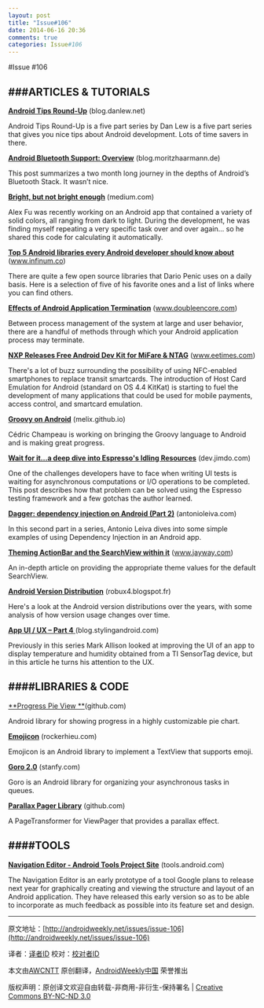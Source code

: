 ```yaml
---
layout: post
title: "Issue#106"
date: 2014-06-16 20:36
comments: true
categories: Issue#106
---
```


#Issue #106


###ARTICLES & TUTORIALS
---
 
[**Android Tips Round-Up**](http://blog.danlew.net/2014/03/30/android-tips-round-up-part-1/) (blog.danlew.net)

Android Tips Round-Up is a five part series by Dan Lew is a five part series that gives you nice tips about Android development. Lots of time savers in there.
 
[**Android Bluetooth Support: Overview**](http://blog.moritzhaarmann.de/blog/2014/06/11/android-bluetooth/) (blog.moritzhaarmann.de)

This post summarizes a two month long journey in the depths of Android’s Bluetooth Stack. It wasn’t nice.
 
[**Bright, but not bright enough**](https://medium.com/@alexfu914/bright-but-not-bright-enough-ae975dd2c7aa) (medium.com)

Alex Fu was recently working on an Android app that contained a variety of solid colors, all ranging from dark to light. During the development, he was finding myself repeating a very specific task over and over again… so he shared this code for calculating it automatically.
 
[**Top 5 Android libraries every Android developer should know about**](https://www.infinum.co/the-capsized-eight/articles/top-5-android-libraries-every-android-developer-should-know-about) (www.infinum.co)

There are quite a few open source libraries that Dario Penic uses on a daily basis. Here is a selection of five of his favorite ones and a list of links where you can find others.
 
[**Effects of Android Application Termination**](http://www.doubleencore.com/2014/06/effects-android-application-termination/) (www.doubleencore.com)

Between process management of the system at large and user behavior, there are a handful of methods through which your Android application process may terminate.
 
[**NXP Releases Free Android Dev Kit for MiFare & NTAG**](http://www.eetimes.com/author.asp?section_id=36&doc_id=1322730) (www.eetimes.com)

There's a lot of buzz surrounding the possibility of using NFC-enabled smartphones to replace transit smartcards. The introduction of Host Card Emulation for Android (standard on OS 4.4 KitKat) is starting to fuel the development of many applications that could be used for mobile payments, access control, and smartcard emulation.
 
[**Groovy on Android**](http://melix.github.io/blog/2014/06/grooid.html) (melix.github.io)

Cédric Champeau is working on bringing the Groovy language to Android and is making great progress.
 
[**Wait for it...a deep dive into Espresso's Idling Resources**](http://dev.jimdo.com/2014/05/09/wait-for-it-a-deep-dive-into-espresso-s-idling-resources) (dev.jimdo.com)

One of the challenges developers have to face when writing UI tests is waiting for asynchronous computations or I/O operations to be completed. This post describes how that problem can be solved using the Espresso testing framework and a few gotchas the author learned.
 
[**Dagger: dependency injection on Android (Part 2)**](http://antonioleiva.com/dagger-android-part-2/) (antonioleiva.com)

In this second part in a series, Antonio Leiva dives into some simple examples of using Dependency Injection in an Android app.
 
[**Theming ActionBar and the SearchView within it**](http://www.jayway.com/2014/06/02/android-theming-the-actionbar/) (www.jayway.com)

An in-depth article on providing the appropriate theme values for the default SearchView.
	
[**Android Version Distribution**](http://robux4.blogspot.fr/2014/06/android-version-distribution.html) (robux4.blogspot.fr)
 
Here's a look at the Android version distributions over the years, with some analysis of how version usage changes over time.	

[**App UI / UX – Part 4** ](http://blog.stylingandroid.com/archives/2637)(blog.stylingandroid.com)
 
Previously in this series Mark Allison looked at improving the UI of an app to display temperature and humidity obtained from a TI SensorTag device, but in this article he turns his attention to the UX.
 
####LIBRARIES & CODE
----

[**Progress Pie View **](https://github.com/FilipPudak/ProgressPieView)(github.com)
 
Android library for showing progress in a highly customizable pie chart.
 
[**Emojicon**](http://rockerhieu.com/emojicon/) (rockerhieu.com)

Emojicon is an Android library to implement a TextView that supports emoji.
 
[**Goro 2.0**](http://stanfy.com/blog/goro-2/) (stanfy.com)

Goro is an Android library for organizing your asynchronous tasks in queues.
 
[**Parallax Pager Library**](https://github.com/xgc1986/ParallaxPagerLibrary) (github.com)

A PageTransformer for ViewPager that provides a parallax effect.
 
####TOOLS
------
 
[**Navigation Editor - Android Tools Project Site**](http://tools.android.com/navigation-editor) (tools.android.com)

The Navigation Editor is an early prototype of a tool Google plans to release next year for graphically creating and viewing the structure and layout of an Android application. They have released this early version so as to be able to incorporate as much feedback as possible into its feature set and design.

---


原文地址：[http://androidweekly.net/issues/issue-106](http://androidweekly.net/issues/issue-106)

译者：[译者ID](https://github.com/译者ID) 校对：[校对者ID](https://github.com/校对者ID)

本文由[AWCNTT](https://github.com/AWCNTT) 原创翻译，[AndroidWeekly中国](http://www.androidweekly.cn/) 荣誉推出

版权声明：原创译文欢迎自由转载-非商用-非衍生-保持署名 | [Creative Commons BY-NC-ND 3.0](http://creativecommons.org/licenses/by-nc-nd/3.0/deed.zh)